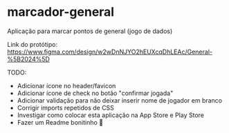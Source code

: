 # marcador-general

Aplicação para marcar pontos de general (jogo de dados)

Link do protótipo: https://www.figma.com/design/w2wDnNJYO2hEUXcqDhLEAc/General-%5B2024%5D

TODO:
* Adicionar ícone no header/favicon
* Adicionar ícone de check no botão "confirmar jogada"
* Adicionar validação para não deixar inserir nome de jogador em branco
* Corrigir imports repetidos de CSS
* Investigar como colocar esta aplicação na App Store e Play Store
* Fazer um Readme bonitinho 🥰
